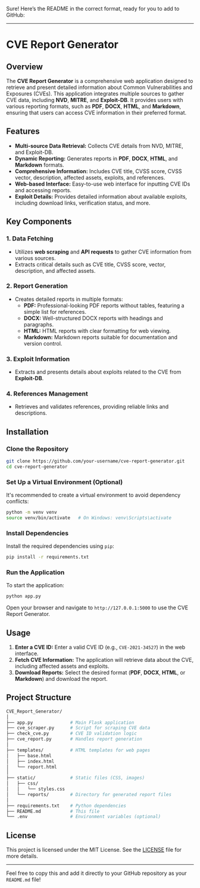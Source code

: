Sure! Here’s the README in the correct format, ready for you to add to GitHub:

---

# CVE Report Generator

## Overview
The **CVE Report Generator** is a comprehensive web application designed to retrieve and present detailed information about Common Vulnerabilities and Exposures (CVEs). This application integrates multiple sources to gather CVE data, including **NVD**, **MITRE**, and **Exploit-DB**. It provides users with various reporting formats, such as **PDF**, **DOCX**, **HTML**, and **Markdown**, ensuring that users can access CVE information in their preferred format.

## Features
- **Multi-source Data Retrieval:** Collects CVE details from NVD, MITRE, and Exploit-DB.
- **Dynamic Reporting:** Generates reports in **PDF**, **DOCX**, **HTML**, and **Markdown** formats.
- **Comprehensive Information:** Includes CVE title, CVSS score, CVSS vector, description, affected assets, exploits, and references.
- **Web-based Interface:** Easy-to-use web interface for inputting CVE IDs and accessing reports.
- **Exploit Details:** Provides detailed information about available exploits, including download links, verification status, and more.

## Key Components

### 1. Data Fetching
- Utilizes **web scraping** and **API requests** to gather CVE information from various sources.
- Extracts critical details such as CVE title, CVSS score, vector, description, and affected assets.

### 2. Report Generation
- Creates detailed reports in multiple formats:
  - **PDF:** Professional-looking PDF reports without tables, featuring a simple list for references.
  - **DOCX:** Well-structured DOCX reports with headings and paragraphs.
  - **HTML:** HTML reports with clear formatting for web viewing.
  - **Markdown:** Markdown reports suitable for documentation and version control.

### 3. Exploit Information
- Extracts and presents details about exploits related to the CVE from **Exploit-DB**.

### 4. References Management
- Retrieves and validates references, providing reliable links and descriptions.

## Installation

### Clone the Repository
```sh
git clone https://github.com/your-username/cve-report-generator.git
cd cve-report-generator
```

### Set Up a Virtual Environment (Optional)
It's recommended to create a virtual environment to avoid dependency conflicts:
```sh
python -m venv venv
source venv/bin/activate   # On Windows: venv\Scripts\activate
```

### Install Dependencies
Install the required dependencies using `pip`:
```sh
pip install -r requirements.txt
```

### Run the Application
To start the application:
```sh
python app.py
```

Open your browser and navigate to `http://127.0.0.1:5000` to use the CVE Report Generator.

## Usage
1. **Enter a CVE ID:** Enter a valid CVE ID (e.g., `CVE-2021-34527`) in the web interface.
2. **Fetch CVE Information:** The application will retrieve data about the CVE, including affected assets and exploits.
3. **Download Reports:** Select the desired format (**PDF**, **DOCX**, **HTML**, or **Markdown**) and download the report.

## Project Structure

```bash
CVE_Report_Generator/
│
├── app.py              # Main Flask application
├── cve_scraper.py      # Script for scraping CVE data
├── check_cve.py        # CVE ID validation logic
├── cve_report.py       # Handles report generation
│
├── templates/          # HTML templates for web pages
│   ├── base.html
│   ├── index.html
│   └── report.html
│
├── static/             # Static files (CSS, images)
│   ├── css/
│   │   └── styles.css
│   └── reports/        # Directory for generated report files
│
├── requirements.txt    # Python dependencies
├── README.md           # This file
└── .env                # Environment variables (optional)
```

## License
This project is licensed under the MIT License. See the [LICENSE](LICENSE) file for more details.

---

Feel free to copy this and add it directly to your GitHub repository as your `README.md` file!